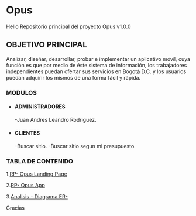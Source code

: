 # Opus
Hello
Repositorio principal del proyecto Opus v1.0.0
## OBJETIVO PRINCIPAL

Analizar, diseñar, desarrollar, probar e implementar un aplicativo móvil, cuya función es que por medio de éste sistema de información, los trabajadores independientes puedan ofertar sus servicios en Bogotá D.C. y los usuarios puedan adquirir los mismos de una forma fácil y rápida.
### MODULOS
- #### ADMINISTRADORES
    -Juan Andres Leandro Rodriguez.
- #### CLIENTES
    -Buscar sitio.
    -Buscar sitio segun mi presupuesto.

### TABLA DE CONTENIDO
1.[RP- Opus  Landing Page](https://github.com/Juan2307/Opus_Landing_Page2.git)

2.[RP- Opus App](https://github.com/Juan2307/Opus_Version1.git)

3.[Analisis - Diagrama  ER-](https://github.com/Juan2307/Opus/tree/main/Analisis)

Gracias